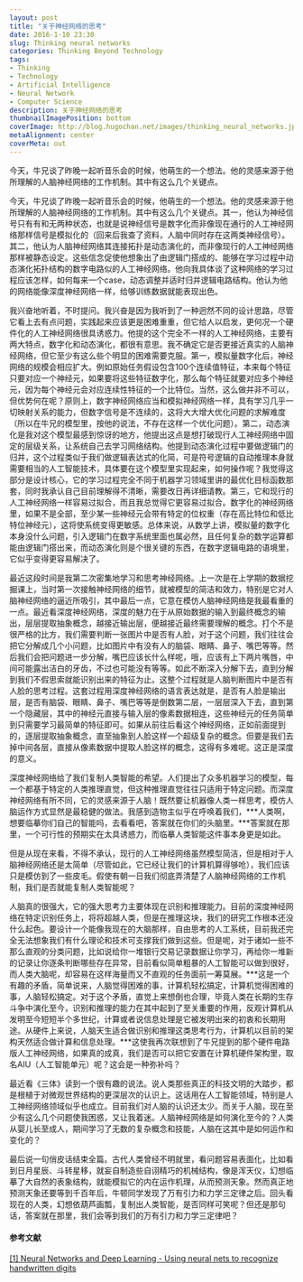 ```yaml
---
layout: post
title: "关于神经网络的思考"
date: 2016-1-10 23:30
slug: Thinking neural networks
categories: Thinking Beyond Technology
tags:
- Thinking
- Technology
- Artificial Intelligence
- Neural Network
- Computer Science
description: 关于神经网络的思考
thumbnailImagePosition: bottom
coverImage: http://blog.hugochan.net/images/thinking_neural_networks.jpg
metaAlignment: center
coverMeta: out
---
```


今天，牛兄谈了昨晚一起听音乐会的时候，他萌生的一个想法。他的灵感来源于他所理解的人脑神经网络的工作机制。其中有这么几个关键点。
<!-- excerpt -->

  今天，牛兄谈了昨晚一起听音乐会的时候，他萌生的一个想法。他的灵感来源于他所理解的人脑神经网络的工作机制。其中有这么几个关键点。其一，他认为神经信号只有有和无两种状态，也就是说神经信号是数字化而非像现在通行的人工神经网络那样信号是模拟化的（回来后我查了资料，人脑中同时存在这两类神经信号）。其二，他认为人脑神经网络其连接拓扑是动态演化的，而非像现行的人工神经网络那样被静态设定。这些信念促使他想象出了由逻辑门搭成的、能够在学习过程中动态演化拓扑结构的数字电路似的人工神经网络。他向我具体谈了这种网络的学习过程应该怎样，如何每来一个case，动态调整并适时归并逻辑电路结构。他认为他的网络能像深度神经网络一样，给够训练数据就能表现出色。

  我兴奋地听着，不时提问。我兴奋是因为我听到了一种迥然不同的设计思路，尽管它看上去有点问题，实践起来应该更是困难重重，但它给人以启发，更何况一个硬件化的人工神经网络很具诱惑力。他提的这个完全不一样的人工神经网络，主要有两大特点，数字化和动态演化，都很有意思。我不确定它是否更接近真实的人脑神经网络，但它至少有这么些个明显的困难需要克服。第一，模拟量数字化后，神经网络的规模会相应扩大。例如原始任务假设包含100个连续值特征，本来每个特征只要对应一个神经元，如果要将这些特征数字化，那么每个特征就要对应多个神经元，因为每个神经元会对应连续性特征的一个比特位。当然，这么做并非不可以，但优势何在呢？原则上，数字神经网络应当和模拟神经网络一样，具有学习几乎一切映射关系的能力，但数字信号是不连续的，这将大大增大优化问题的求解难度（所以在牛兄的模型里，按他的说法，不存在这样一个优化问题）。第二，动态演化是我对这个模型最感到惊讶的地方，他提出这点是想打破现行人工神经网络中固定的层级关系，让系统自己去学习网络结构。他提到动态演化过程中要做逻辑门的归并，这个过程类似于我们做逻辑表达式的化简，可是符号逻辑的自动推理本身就需要相当的人工智能技术，具体要在这个模型里实现起来，如何操作呢？我觉得这部分是设计核心，它的学习过程完全不同于机器学习领域里讲的最优化目标函数那套，同时我承认自己目前理解得不清晰，需要改日再详细请教。第三，它和现行的人工神经网络一样容易过拟合，而且我总觉得它更容易过拟合。数字化的神经网络里，如果不是全部，至少某一些神经元会带有特定的位权重（存在高比特位和低比特位神经元），这将使系统变得更敏感。总体来说，从数学上讲，模拟量的数字化本身没什么问题，引入逻辑门在数字系统里面也属必然，且任何复杂的数学运算都能由逻辑门搭出来，而动态演化则是个很关键的东西，在数字逻辑电路的语境里，它似乎变得更容易解决了。

  最近这段时间是我第二次密集地学习和思考神经网络。上一次是在上学期的数据挖掘课上，当时第一次接触神经网络的细节，就被模型的简洁和效力，特别是它对人脑神经网络的逼近所吸引，其中最后一点，它意在模仿人脑神经网络是我最看重的一点。最近看深度神经网络，深度的魅力在于从原始数据的输入到最终概念的输出，层层提取抽象概念，越接近输出层，便越接近最终需要理解的概念。打个不是很严格的比方，我们需要判断一张图片中是否有人脸，对于这个问题，我们往往会把它分解成几个小问题，比如图片中有没有人的脑袋、眼睛、鼻子、嘴巴等等。然后我们会把问题进一步分解，嘴巴应该长什么样呢，哦，应该有上下两片嘴唇，中间可能露出洁白的牙齿，不过也可能没有等等。如此不断深入分解下去，直到分解到我们不假思索就能识别出来的特征为止。这整个过程就是人脑判断图片中是否有人脸的思考过程。这套过程用深度神经网络的语言表达就是，是否有人脸是输出层，是否有脑袋、眼睛、鼻子、嘴巴等等是倒数第二层，一层层深入下去，直到第一个隐藏层，其中的神经元直接与输入层的像素数据相连，这些神经元的任务简单到只需要学习最简单的特征即可。如果从前往后看这个神经网络，正如前面提到的，逐层提取抽象概念，直至抽象到人脸这样一个超级复杂的概念。但要是我们去掉中间各层，直接从像素数据中提取人脸这样的概念，这得有多难呢。这正是深度的意义。

  深度神经网络给了我们复制人类智能的希望。人们提出了众多机器学习的模型，每一个都基于特定的人类推理直觉，但这种推理直觉往往只适用于特定问题。而深度神经网络有所不同，它的灵感来源于人脑！既然要让机器像人类一样思考，模仿人脑运作方式显然是最稳健的做法。我感到造物主似乎在呼唤着我们，***人类啊，想要临摹你们自己的智能吗，去看看吧，答案就在你们的头脑里。***答案就在那里，一个可行性的预期实在太具诱惑力，而临摹人类智能这件事本身更是如此。

  但是从现在来看，不得不承认，现行的人工神经网络虽然模型简洁，但是相对于人脑神经网络还是太简单（尽管如此，它已经让我们的计算机算得够呛），我们应该只是模仿到了一些皮毛。假使有朝一日我们彻底弄清楚了人脑神经网络的工作机制，我们是否就能复制人类智能呢？

  人脑真的很强大，它的强大思考力主要体现在识别和推理能力。目前的深度神经网络在特定识别任务上，将将超越人类，但是在推理这块，我们的研究工作根本还没什么起色。要设计一个能像我现在的大脑那样，自由思考的人工系统，目前我还完全无法想象我们有什么理论和技术可支撑我们做到这些。但是呢，对于诸如一些不那么直观的分类问题，比如说给你一堆银行交易记录数据让你学习，再给你一堆新的记录让你逐条判断哪些存在异常，目前看似简单粗暴的人工智能可以做到很好，而人类大脑呢，却容易在这样海量而又不直观的任务面前一筹莫展。***这是一个有趣的矛盾，简单说来，人脑觉得困难的事，计算机轻松搞定，计算机觉得困难的事，人脑轻松搞定。对于这个矛盾，直觉上来想倒也合理，毕竟人类在长期的生存斗争中演化至今，识别和推理的能力在其中起到了至关重要的作用，反观计算机从发明至今短短半个多世纪，计算或者说信息处理是它被发明出来的初衷和长期用途。从硬件上来说，人脑天生适合做识别和推理这类思考行为，计算机以目前的架构天然适合做计算和信息处理。***这使我再次联想到了牛兄提到的那个硬件电路版人工神经网络，如果真的成真，我们是否可以把它安置在计算机硬件架构里，取名AIU（人工智能单元）呢？这会是一种弥补吗？

  最近看《三体》读到一个很有趣的说法。说人类那些真正的科技文明的大踏步，都是根植于对微观世界结构的更深层次的认识上。这话用在人工智能领域，特别是人工神经网络领域似乎也成立。目前我们对人脑的认识还太少。而关于人脑，现在至少有这么几个问题使我困惑，又让我着迷。人脑神经网络是如何演化至今的？人类从婴儿长至成人，期间学习了无数的复杂概念和技能，人脑在这其中是如何运作和变化的？
 
  最后说一句俏皮话结束全篇。古代人类曾经不明就里，看问题容易表面化，比如看到日月星辰、斗转星移，就妄自制造些自诩精巧的机械结构，像是浑天仪，幻想临摹了大自然的表象结构，就能模拟它的内在运作机理，从而预测天象。然而真正地预测天象还要等到千百年后，牛顿同学发现了万有引力和力学三定律之后。回头看现在的人类，幻想依葫芦画瓢，复制出人类智能，是否同样可笑呢？但还是那句话，答案就在那里，我们会等到我们的万有引力和力学三定律吧？

  #### 参考文献
[[1] Neural Networks and Deep Learning - Using neural nets to recognize handwritten digits](http://neuralnetworksanddeeplearning.com/chap1.html)
